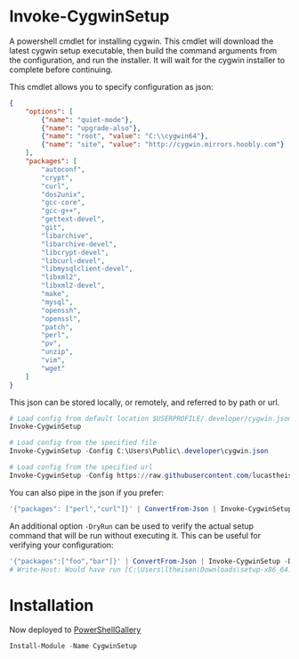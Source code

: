 Invoke-CygwinSetup
==================

A powershell cmdlet for installing cygwin.  This cmdlet will download the latest cygwin setup executable, then build the command arguments from the configuration, and run the installer.  It will wait for the cygwin installer to complete before continuing.  

This cmdlet allows you to specify configuration as json:

```json
{
    "options": [
        {"name": "quiet-mode"},
        {"name": "upgrade-also"},
        {"name": "root", "value": "C:\\cygwin64"},
        {"name": "site", "value": "http://cygwin.mirrors.hoobly.com"}
    ],
    "packages": [
        "autoconf",
        "crypt",
        "curl",
        "dos2unix",
        "gcc-core",
        "gcc-g++",
        "gettext-devel",
        "git",
        "libarchive",
        "libarchive-devel",
        "libcrypt-devel",
        "libcurl-devel",
        "libmysqlclient-devel",
        "libxml2",
        "libxml2-devel",
        "make",
        "mysql",
        "openssh",
        "openssl",
        "patch",
        "perl",
        "pv",
        "unzip",
        "vim",
        "wget"
    ]
}
```

This json can be stored locally, or remotely, and referred to by path or url.  

```powershell
# Load config from default location $USERPROFILE/.developer/cygwin.json
Invoke-CygwinSetup

# Load config from the specified file
Invoke-CygwinSetup -Config C:\Users\Public\.developer\cygwin.json

# Load config from the specified url
Invoke-CygwinSetup -Config https://raw.githubusercontent.com/lucastheisen/cygwin-setup/master/Example/cygwin.json
```

You can also pipe in the json if you prefer:

```powershell
'{"packages": ["perl","curl"]}' | ConvertFrom-Json | Invoke-CygwinSetup
```

An additional option `-DryRun` can be used to verify the actual setup command that will be run without executing it.  This can be useful for verifying your configuration:

```powershell
'{"packages":["foo","bar"]}' | ConvertFrom-Json | Invoke-CygwinSetup -DryRun
# Write-Host: Would have run [C:\Users\ltheisen\Downloads\setup-x86_64.exe --packages foo,bar]
```

Installation
============
Now deployed to [PowerShellGallery](https://www.powershellgallery.com/packages/CygwinSetup)

```powershell
Install-Module -Name CygwinSetup
```
